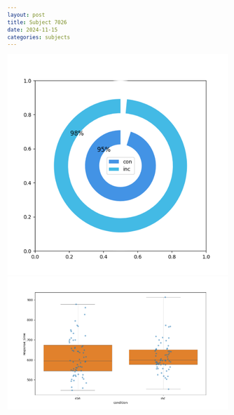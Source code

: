 ```yaml
---
layout: post
title: Subject 7026
date: 2024-11-15
categories: subjects
---
```


![](data/7026/run-3/7026_accuracy_by_condition.png)
![](data/7026/run-3/7026_rt.png)
